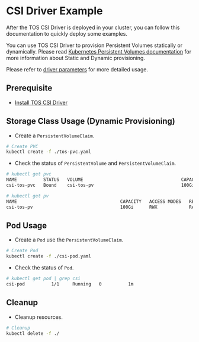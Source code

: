 # CSI Driver Example

After the TOS CSI Driver is deployed in your cluster, you can follow this documentation to quickly deploy some examples.

You can use TOS CSI Driver to provision Persistent Volumes statically or dynamically. Please read [Kubernetes Persistent Volumes documentation](https://kubernetes.io/docs/concepts/storage/persistent-volumes/) for more information about Static and Dynamic provisioning.

Please refer to [driver parameters](../../docs/csi-ebs-parameters.md) for more detailed usage.

## Prerequisite

- [Install TOS CSI Driver](../../deploy/tos/README.md)

## Storage Class Usage (Dynamic Provisioning)

- Create a `PersistentVolumeClaim`.

```bash
# Create PVC 
kubectl create -f ./tos-pvc.yaml
```

- Check the status of `PersistentVolume` and `PersistentVolumeClaim`.

```bash
# kubectl get pvc
NAME          STATUS   VOLUME                                     CAPACITY   ACCESS MODES   STORAGECLASS   AGE
csi-tos-pvc   Bound    csi-tos-pv                                 100Gi      RWX                           13s

# kubectl get pv
NAME                                       CAPACITY   ACCESS MODES   RECLAIM POLICY   STATUS     CLAIM                 STORAGECLASS   REASON   AGE
csi-tos-pv                                 100Gi      RWX            Retain           Bound   default/csi-tos-pvc                           83d
```

## Pod Usage

- Create a `Pod` use the `PersistentVolumeClaim`.

```bash
# Create Pod
kubectl create -f ./csi-pod.yaml
```

- Check the status of `Pod`.

```bash
# kubectl get pod | grep csi
csi-pod          1/1     Running   0          1m
```

## Cleanup

- Cleanup resources.

```bash
# Cleanup
kubectl delete -f ./
```